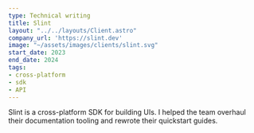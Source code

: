 ```yaml
---
type: Technical writing
title: Slint
layout: "../../layouts/Client.astro"
company_url: 'https://slint.dev'
image: "~/assets/images/clients/slint.svg"
start_date: 2023
end_date: 2024
tags:
- cross-platform
- sdk
- API
---
```


Slint is a cross-platform SDK for building UIs. I helped the team overhaul their documentation tooling and rewrote their quickstart guides.